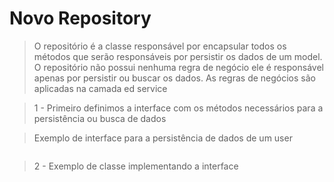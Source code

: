 # Novo Repository

> O repositório é a classe responsável por encapsular todos os métodos que serão responsáveis por persistir os dados de um model.
> O repositório não possui nenhuma regra de negócio ele é responsável apenas por persistir ou buscar os dados. As regras de negócios são aplicadas na camada ed service 


> 1 - Primeiro definimos a interface com os métodos necessários para a persistência ou busca de dados

> Exemplo de interface para a persistência de dados de um user

```typescript

```

> 2 - Exemplo de classe implementando a interface

```typescript

```
